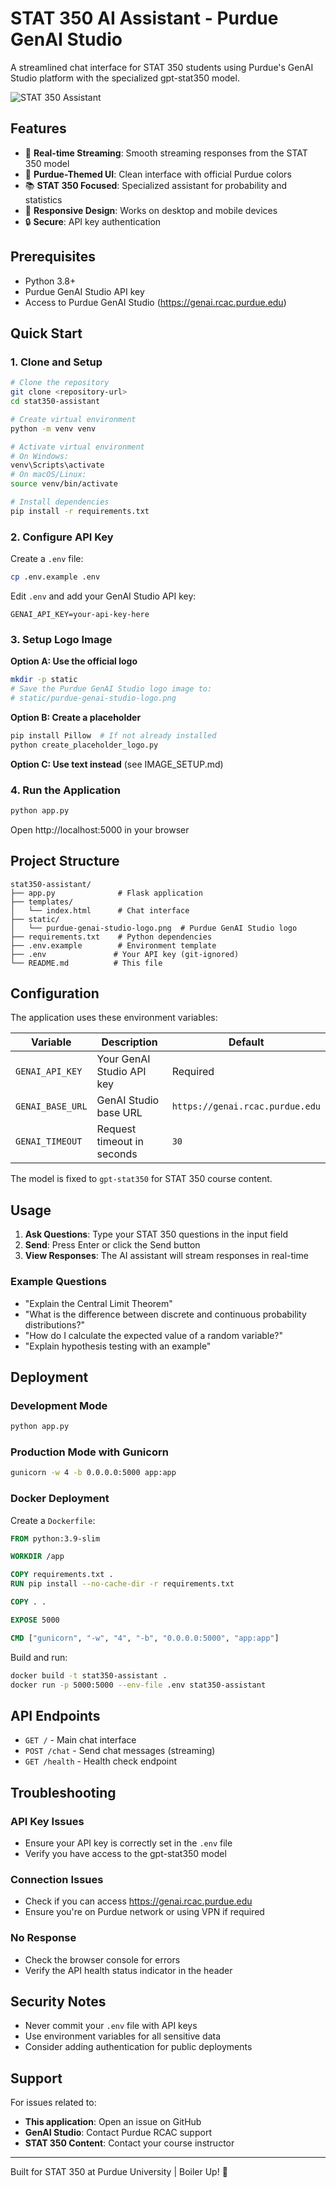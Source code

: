 # STAT 350 AI Assistant - Purdue GenAI Studio

A streamlined chat interface for STAT 350 students using Purdue's GenAI Studio platform with the specialized gpt-stat350 model.

![STAT 350 Assistant](https://img.shields.io/badge/STAT%20350-AI%20Assistant-CFB991?style=for-the-badge&logo=data:image/png;base64,iVBORw0KGgoAAAANSUhEUgAAAAEAAAABCAYAAAAfFcSJAAAADUlEQVR42mNkYPhfDwAChwGA60e6kgAAAABJRU5ErkJggg==)

## Features

- 🚀 **Real-time Streaming**: Smooth streaming responses from the STAT 350 model
- 🎨 **Purdue-Themed UI**: Clean interface with official Purdue colors
- 📚 **STAT 350 Focused**: Specialized assistant for probability and statistics
- 📱 **Responsive Design**: Works on desktop and mobile devices
- 🔒 **Secure**: API key authentication

## Prerequisites

- Python 3.8+
- Purdue GenAI Studio API key
- Access to Purdue GenAI Studio (https://genai.rcac.purdue.edu)

## Quick Start

### 1. **Clone and Setup**

```bash
# Clone the repository
git clone <repository-url>
cd stat350-assistant

# Create virtual environment
python -m venv venv

# Activate virtual environment
# On Windows:
venv\Scripts\activate
# On macOS/Linux:
source venv/bin/activate

# Install dependencies
pip install -r requirements.txt
```

### 2. **Configure API Key**

Create a `.env` file:
```bash
cp .env.example .env
```

Edit `.env` and add your GenAI Studio API key:
```
GENAI_API_KEY=your-api-key-here
```

### 3. **Setup Logo Image**

**Option A: Use the official logo**
```bash
mkdir -p static
# Save the Purdue GenAI Studio logo image to:
# static/purdue-genai-studio-logo.png
```

**Option B: Create a placeholder**
```bash
pip install Pillow  # If not already installed
python create_placeholder_logo.py
```

**Option C: Use text instead** (see IMAGE_SETUP.md)

### 4. **Run the Application**

```bash
python app.py
```

Open http://localhost:5000 in your browser

## Project Structure

```
stat350-assistant/
├── app.py              # Flask application
├── templates/
│   └── index.html      # Chat interface
├── static/
│   └── purdue-genai-studio-logo.png  # Purdue GenAI Studio logo
├── requirements.txt    # Python dependencies
├── .env.example        # Environment template
├── .env               # Your API key (git-ignored)
└── README.md          # This file
```

## Configuration

The application uses these environment variables:

| Variable | Description | Default |
|----------|-------------|---------|
| `GENAI_API_KEY` | Your GenAI Studio API key | Required |
| `GENAI_BASE_URL` | GenAI Studio base URL | `https://genai.rcac.purdue.edu` |
| `GENAI_TIMEOUT` | Request timeout in seconds | `30` |

The model is fixed to `gpt-stat350` for STAT 350 course content.

## Usage

1. **Ask Questions**: Type your STAT 350 questions in the input field
2. **Send**: Press Enter or click the Send button
3. **View Responses**: The AI assistant will stream responses in real-time

### Example Questions

- "Explain the Central Limit Theorem"
- "What is the difference between discrete and continuous probability distributions?"
- "How do I calculate the expected value of a random variable?"
- "Explain hypothesis testing with an example"

## Deployment

### Development Mode

```bash
python app.py
```

### Production Mode with Gunicorn

```bash
gunicorn -w 4 -b 0.0.0.0:5000 app:app
```

### Docker Deployment

Create a `Dockerfile`:
```dockerfile
FROM python:3.9-slim

WORKDIR /app

COPY requirements.txt .
RUN pip install --no-cache-dir -r requirements.txt

COPY . .

EXPOSE 5000

CMD ["gunicorn", "-w", "4", "-b", "0.0.0.0:5000", "app:app"]
```

Build and run:
```bash
docker build -t stat350-assistant .
docker run -p 5000:5000 --env-file .env stat350-assistant
```

## API Endpoints

- `GET /` - Main chat interface
- `POST /chat` - Send chat messages (streaming)
- `GET /health` - Health check endpoint

## Troubleshooting

### API Key Issues
- Ensure your API key is correctly set in the `.env` file
- Verify you have access to the gpt-stat350 model

### Connection Issues
- Check if you can access https://genai.rcac.purdue.edu
- Ensure you're on Purdue network or using VPN if required

### No Response
- Check the browser console for errors
- Verify the API health status indicator in the header

## Security Notes

- Never commit your `.env` file with API keys
- Use environment variables for all sensitive data
- Consider adding authentication for public deployments

## Support

For issues related to:
- **This application**: Open an issue on GitHub
- **GenAI Studio**: Contact Purdue RCAC support
- **STAT 350 Content**: Contact your course instructor

---

Built for STAT 350 at Purdue University | Boiler Up! 🚂